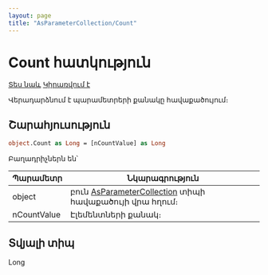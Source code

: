 ```yaml
---
layout: page
title: "AsParameterCollection/Count"
---
```



# Count հատկություն

[Տես նաև](../AsParameterCollection.md)  [Կիրառվում է](../AsModalBrowser.md) 

Վերադարձնում է պարամետրերի քանակը հավաքածույում։

## Շարահյուսություն

``` vb
object.Count as Long = [nCountValue] as Long
```

Բաղադրիչներն են՝

| Պարամետր | Նկարագրություն |
|--|--|
| object | բուն [AsParameterCollection](../AsParameterCollection.md) տիպի հավաքածույի վրա հղում։ |
| nCountValue | Էլեմենտների քանակ։  |


## Տվյալի տիպ

Long
